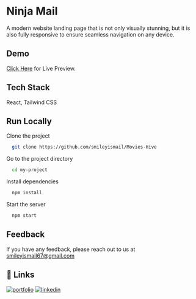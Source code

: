 # Ninja Mail

A modern website landing page that is not only visually stunning, but it is also fully responsive to ensure seamless navigation on any device.

## Demo

<a href="https://ninjamaill.netlify.app/" target="_blank">Click Here</a> for Live Preview.

## Tech Stack

React, Tailwind CSS

## Run Locally

Clone the project

```bash
  git clone https://github.com/smileyismail/Movies-Hive
```

Go to the project directory

```bash
  cd my-project
```

Install dependencies

```bash
  npm install
```

Start the server

```bash
  npm start
```

## Feedback

If you have any feedback, please reach out to us at smileyismail67@gmail.com

## 🔗 Links

[![portfolio](https://img.shields.io/badge/my_portfolio-000?style=for-the-badge&logo=ko-fi&logoColor=white)](https://smiley-ismail.netlify.app/)
[![linkedin](https://img.shields.io/badge/linkedin-0A66C2?style=for-the-badge&logo=linkedin&logoColor=white)](https://www.linkedin.com/in/smileyismail/)
